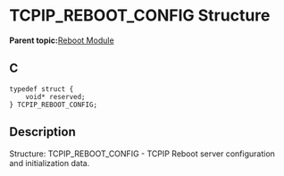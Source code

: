 # TCPIP\_REBOOT\_CONFIG Structure

**Parent topic:**[Reboot Module](GUID-FC6E0701-F309-47D1-9F2D-0253AADF48FC.md)

## C

```
typedef struct {
    void* reserved;
} TCPIP_REBOOT_CONFIG;
```

## Description

Structure: TCPIP\_REBOOT\_CONFIG - TCPIP Reboot server configuration and initialization data.


